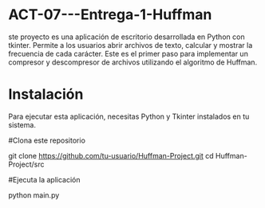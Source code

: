 # ACT-07---Entrega-1-Huffman
ste proyecto es una aplicación de escritorio desarrollada en Python con tkinter. Permite a los usuarios abrir archivos de texto, calcular y mostrar la frecuencia de cada carácter. Este es el primer paso para implementar un compresor y descompresor de archivos utilizando el algoritmo de Huffman.
# Instalación
Para ejecutar esta aplicación, necesitas Python y Tkinter instalados en tu sistema.

#Clona este repositorio

git clone https://github.com/tu-usuario/Huffman-Project.git
cd Huffman-Project/src

#Ejecuta la aplicación

python main.py

